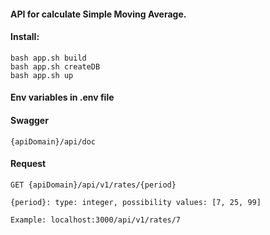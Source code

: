 
#### API for calculate Simple Moving Average.

#### Install:
```
bash app.sh build
bash app.sh createDB
bash app.sh up
```

#### Env variables in .env file

#### Swagger
```
{apiDomain}/api/doc
```

#### Request
```
GET {apiDomain}/api/v1/rates/{period}

{period}: type: integer, possibility values: [7, 25, 99]

Example: localhost:3000/api/v1/rates/7
```
